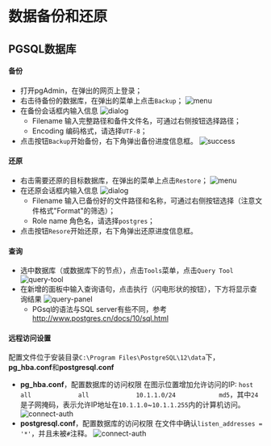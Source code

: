 # 数据备份和还原
## PGSQL数据库
#### 备份
* 打开pgAdmin，在弹出的网页上登录；
* 右击待备份的数据库，在弹出的菜单上点击`Backup`；
    ![menu](./images/backup-menu.png)
* 在备份会话框内输入信息
    ![dialog](./images/backup-dialog.png)
    * Filename 输入完整路径和备件文件名，可通过右侧按钮选择路径；
    * Encoding 编码格式，请选择`UTF-8`；
* 点击按钮`Backup`开始备份，右下角弹出备份进度信息框。
    ![success](./images/backup-success.png)
#### 还原
* 右击需要还原的目标数据库，在弹出的菜单上点击`Restore`；
    ![menu](./images/restore-menu.png)
* 在还原会话框内输入信息
    ![dialog](./images/restore-dialog.png)
    * Filename 输入已备份好的文件路径和名称，可通过右侧按钮选择（注意文件格式"Format"的筛选）；
    * Role name 角色名，请选择`postgres`；
* 点击按钮`Resore`开始还原，右下角弹出还原进度信息框。
#### 查询
*  选中数据库（或数据库下的节点），点击`Tools`菜单，点击`Query Tool`
    ![query-tool](./images/query-tool.png)
*  在新增的面板中输入查询语句，点击执行（闪电形状的按钮），下方将显示查询结果
    ![query-panel](./images/query-panel.png)
    * PGsql的语法与SQL server有些不同，参考<http://www.postgres.cn/docs/10/sql.html>
#### 远程访问设置
配置文件位于安装目录`C:\Program Files\PostgreSQL\12\data`下，**pg_hba.conf**和**postgresql.conf**
* **pg_hba.conf**，配置数据库的访问权限
    在图示位置增加允许访问的IP: `host    all             all             10.1.1.0/24            md5`，其中`24`是子网掩码，表示允许IP地址在`10.1.1.0`~`10.1.1.255`内的计算机访问。
    ![connect-auth](./images/connect-setting.png)
* **postgresql.conf**，配置数据库的访问权限
    在文件中确认`listen_addresses = '*'`，并且未被`#`注释。
    ![connect-auth](./images/connect-auth.png)